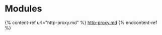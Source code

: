 # Modules

{% content-ref url="http-proxy.md" %}
[http-proxy.md](http-proxy.md)
{% endcontent-ref %}
